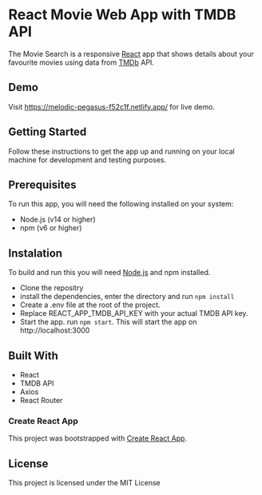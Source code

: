 # React Movie Web App with TMDB API
The Movie Search is a responsive [React](https://reactjs.org/) app that shows details about your favourite movies using data from [TMDb](https://www.themoviedb.org) API.

## Demo
Visit https://melodic-pegasus-f52c1f.netlify.app/ for live demo.

## Getting Started
Follow these instructions to get the app up and running on your local machine for development and testing purposes.

## Prerequisites
To run this app, you will need the following installed on your system:

* Node.js (v14 or higher)
* npm (v6 or higher)

## Instalation
To build and run this you will need [Node.js](https://nodejs.org/en/) and npm installed.

* Clone the repositry
* install the dependencies, enter the directory and run ```npm install```
* Create a .env file at the root of the project.
* Replace REACT_APP_TMDB_API_KEY with your actual TMDB API key.
* Start the app. run ```npm start```. This will start the app on http://localhost:3000

## Built With

* React
* TMDB API
* Axios
* React Router

### Create React App
This project was bootstrapped with [Create React App](https://github.com/facebook/create-react-app).

## License
This project is licensed under the MIT License
